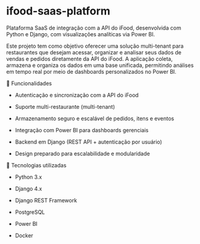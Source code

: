 # ifood-saas-platform

Plataforma SaaS de integração com a API do iFood, desenvolvida com Python e Django, com visualizações analíticas via Power BI.

Este projeto tem como objetivo oferecer uma solução multi-tenant para restaurantes que desejam acessar, organizar e analisar seus dados de vendas e pedidos diretamente da API do iFood. A aplicação coleta, armazena e organiza os dados em uma base unificada, permitindo análises em tempo real por meio de dashboards personalizados no Power BI.

🚀 Funcionalidades
- Autenticação e sincronização com a API do iFood

- Suporte multi-restaurante (multi-tenant)

- Armazenamento seguro e escalável de pedidos, itens e eventos

- Integração com Power BI para dashboards gerenciais

- Backend em Django (REST API + autenticação por usuário)

- Design preparado para escalabilidade e modularidade

🧰 Tecnologias utilizadas
- Python 3.x

- Django 4.x

- Django REST Framework

- PostgreSQL

- Power BI

- Docker
